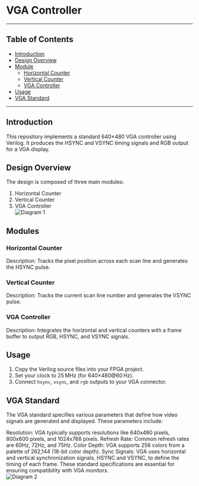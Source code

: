 # VGA Controller


***


## Table of Contents

- [Introduction](#introduction)  
- [Design Overview](#design-overview)  
- [Module](#Modules)  
  - [Horizontal Counter](#horizontal-counter)  
  - [Vertical Counter](#vertical-counter)  
  - [VGA Controller](#vga-controller)  
- [Usage](#usage)   
- [VGA Standard](#VGA-Standard)
---

## Introduction

This repository implements a standard 640×480 VGA controller using Verilog. It produces the HSYNC and VSYNC timing signals and RGB output for a VGA display.

## Design Overview

The design is composed of three main modules:  
1. Horizontal Counter  
2. Vertical Counter  
3. VGA Controller  
![Diagram 1](https://i.ibb.co/Tx1gjVXy/68747470733a2f2f692e6962622e636f2f54316d623262512f53637265656e73686f742d323032332d30392d31322d303332.png)
## Modules

### Horizontal Counter

Description: Tracks the pixel position across each scan line and generates the HSYNC pulse.

### Vertical Counter

Description: Tracks the current scan line number and generates the VSYNC pulse.

### VGA Controller
  
Description: Integrates the horizontal and vertical counters with a frame buffer to output RGB, HSYNC, and VSYNC signals.

## Usage

1. Copy the Verilog source files into your FPGA project.  
2. Set your clock to 25 MHz (for 640×480@60 Hz).  
3. Connect `hsync`, `vsync`, and `rgb` outputs to your VGA connector.

## VGA Standard

The VGA standard specifies various parameters that define how video signals are generated and displayed. These parameters include:

Resolution: VGA typically supports resolutions like 640x480 pixels, 800x600 pixels, and 1024x768 pixels. Refresh Rate: Common refresh rates are 60Hz, 72Hz, and 75Hz. Color Depth: VGA supports 256 colors from a palette of 262,144 (18-bit color depth). Sync Signals: VGA uses horizontal and vertical synchronization signals, HSYNC and VSYNC, to define the timing of each frame. These standard specifications are essential for ensuring compatibility with VGA monitors.  
![Diagram 2](https://i.ibb.co/qYvr3mjv/68747470733a2f2f692e6962622e636f2f474378705833622f53637265656e73686f742d323032332d30392d31322d303332.png)


